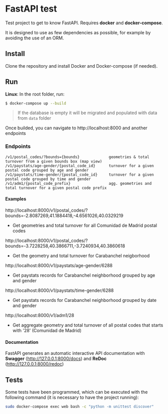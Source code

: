 # FastAPI test

Test project to get to know FastAPI. Requires **docker** and **docker-compose**.

It is designed to use as few dependencies as possible, for example by avoiding the use of an ORM.

## Install

Clone the repository and install Docker and Docker-compose (if needed).

## Run

**Linux**: In the root folder, run:

```sh
$ docker-compose up --build
```
> If the database is empty it will be migrated and populated with data from `data` folder

Once builded, you can navigate to http://localhost:8000 and another endpoints

### Endpoints

```
/v1/postal_codes/?bounds={bounds}             geometries & total turnover from a given bounds box (map view)
/v1/paystats/age-gender/{postal_code_id}      turnover for a given postal code grouped by age and gender
/v1/paystats/time-gender/{postal_code_id}     turnover for a given postal code grouped by time and gender
/v1/adm1/{postal_code_prefix}                 agg. geometries and total turnover for a given postal code prefix
```

#### Examples

http://localhost:8000/v1/postal_codes/?bounds=-2.8087269,41.1884418,-4.6561026,40.0329219

- Get geometries and total turnover for all Comunidad de Madrid postal codes

http://localhost:8000/v1/postal_codes/?bounds=-3.7228258,40.3866711,-3.7240934,40.3860618

- Get the geometry and total turnover for Carabanchel neigborhood

http://localhost:8000/v1/paystats/age-gender/6288

- Get paystats records for Carabanchel neighborhood grouped by age and gender

http://localhost:8000/v1/paystats/time-gender/6288

- Get paystats records for Carabanchel neighborhood grouped by date and gender

http://localhost:8000/v1/adm1/28

- Get aggregate geometry and total turnover of all postal codes that starts with '28' (Comunidad de Madrid)

#### Documentation

FastAPI generates an automatic interactive API documentation with **Swagger** (http://127.0.0.1:8000/docs) and **ReDoc** (http://127.0.0.1:8000/redoc)

## Tests

Some tests have been programmed, which can be executed with the following command (it is necessary to have the project running):

```sh
sudo docker-compose exec web bash -c "python -m unittest discover"
```